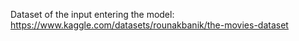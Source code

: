 Dataset of the input entering the model:
https://www.kaggle.com/datasets/rounakbanik/the-movies-dataset
